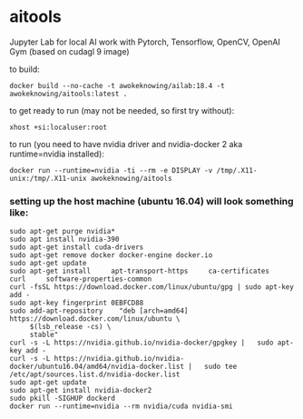 # aitools
Jupyter Lab for local AI work with Pytorch, Tensorflow, OpenCV, OpenAI Gym (based on cudagl 9 image)

to build:
```
docker build --no-cache -t awokeknowing/ailab:18.4 -t awokeknowing/aitools:latest .
```

to get ready to run (may not be needed, so first try without):
```
xhost +si:localuser:root
```
to run (you need to have nvidia driver and nvidia-docker 2 aka runtime=nvidia installed):
```
docker run --runtime=nvidia -ti --rm -e DISPLAY -v /tmp/.X11-unix:/tmp/.X11-unix awokeknowing/aitools
```


### setting up the host machine (ubuntu 16.04) will look something like:

```
sudo apt-get purge nvidia*
sudo apt install nvidia-390
sudo apt-get install cuda-drivers
sudo apt-get remove docker docker-engine docker.io
sudo apt-get update
sudo apt-get install     apt-transport-https     ca-certificates     curl     software-properties-common
curl -fsSL https://download.docker.com/linux/ubuntu/gpg | sudo apt-key add -
sudo apt-key fingerprint 0EBFCD88
sudo add-apt-repository    "deb [arch=amd64] https://download.docker.com/linux/ubuntu \
     $(lsb_release -cs) \
     stable"
curl -s -L https://nvidia.github.io/nvidia-docker/gpgkey |   sudo apt-key add -
curl -s -L https://nvidia.github.io/nvidia-docker/ubuntu16.04/amd64/nvidia-docker.list |   sudo tee /etc/apt/sources.list.d/nvidia-docker.list
sudo apt-get update
sudo apt-get install nvidia-docker2
sudo pkill -SIGHUP dockerd
docker run --runtime=nvidia --rm nvidia/cuda nvidia-smi
```
